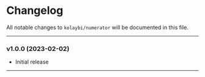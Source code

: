 # Changelog

All notable changes to `kolaybi/numerator` will be documented in this file.

---

### v1.0.0 (2023-02-02)
- Initial release

---
